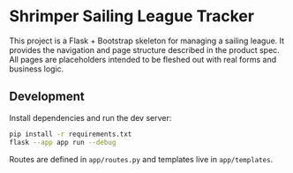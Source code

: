 # Shrimper Sailing League Tracker

This project is a Flask + Bootstrap skeleton for managing a sailing league. It provides the navigation and page structure described in the product spec. All pages are placeholders intended to be fleshed out with real forms and business logic.

## Development

Install dependencies and run the dev server:

```bash
pip install -r requirements.txt
flask --app app run --debug
```

Routes are defined in `app/routes.py` and templates live in `app/templates`.
